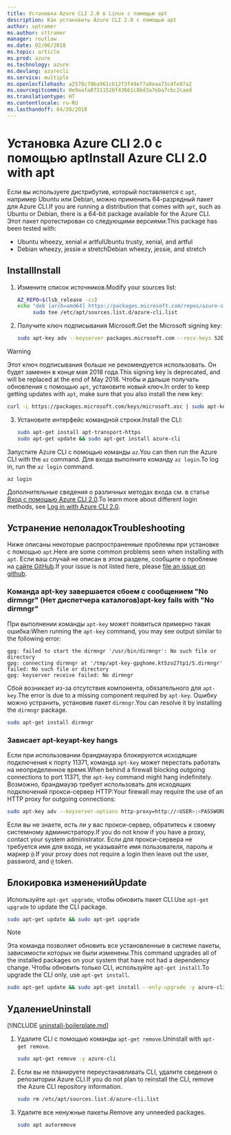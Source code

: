 ```yaml
---
title: Установка Azure CLI 2.0 в Linux с помощью apt
description: Как установить Azure CLI 2.0 с помощью apt
author: sptramer
ms.author: sttramer
manager: routlaw
ms.date: 02/06/2018
ms.topic: article
ms.prod: azure
ms.technology: azure
ms.devlang: azurecli
ms.service: multiple
ms.openlocfilehash: a2578c79ba961cb12f3f49e77a9eaa73c4fe97a2
ms.sourcegitcommit: 0e9aafa07311526f43661c8bd3a7eba7cbc2caed
ms.translationtype: HT
ms.contentlocale: ru-RU
ms.lasthandoff: 04/20/2018
---
```

# <a name="install-azure-cli-20-with-apt"></a><span data-ttu-id="545b0-103">Установка Azure CLI 2.0 с помощью apt</span><span class="sxs-lookup"><span data-stu-id="545b0-103">Install Azure CLI 2.0 with apt</span></span>

<span data-ttu-id="545b0-104">Если вы используете дистрибутив, который поставляется с `apt`, например Ubuntu или Debian, можно применить 64-разрядный пакет для Azure CLI.</span><span class="sxs-lookup"><span data-stu-id="545b0-104">If you are running a distribution that comes with `apt`, such as Ubuntu or Debian, there is a 64-bit package available for the Azure CLI.</span></span> <span data-ttu-id="545b0-105">Этот пакет протестирован со следующими версиями:</span><span class="sxs-lookup"><span data-stu-id="545b0-105">This package has been tested with:</span></span>

* <span data-ttu-id="545b0-106">Ubuntu wheezy, xenial и artful</span><span class="sxs-lookup"><span data-stu-id="545b0-106">Ubuntu trusty, xenial, and artful</span></span>
* <span data-ttu-id="545b0-107">Debian wheezy, jessie и stretch</span><span class="sxs-lookup"><span data-stu-id="545b0-107">Debian wheezy, jessie, and stretch</span></span>

## <a name="install"></a><span data-ttu-id="545b0-108">Install</span><span class="sxs-lookup"><span data-stu-id="545b0-108">Install</span></span>

1. <span data-ttu-id="545b0-109">Измените список источников.</span><span class="sxs-lookup"><span data-stu-id="545b0-109">Modify your sources list:</span></span>

     ```bash
     AZ_REPO=$(lsb_release -cs)
     echo "deb [arch=amd64] https://packages.microsoft.com/repos/azure-cli/ $AZ_REPO main" | \
          sudo tee /etc/apt/sources.list.d/azure-cli.list
     ```

2. <span data-ttu-id="545b0-110">Получите ключ подписывания Microsoft.</span><span class="sxs-lookup"><span data-stu-id="545b0-110">Get the Microsoft signing key:</span></span>

   ```bash
   sudo apt-key adv --keyserver packages.microsoft.com --recv-keys 52E16F86FEE04B979B07E28DB02C46DF417A0893
   ```

  > [!WARNING]
  > <span data-ttu-id="545b0-111">Этот ключ подписывания больше не рекомендуется использовать. Он будет заменен в конце мая 2018 года.</span><span class="sxs-lookup"><span data-stu-id="545b0-111">This signing key is deprecated, and will be replaced at the end of May 2018.</span></span> <span data-ttu-id="545b0-112">Чтобы и дальше получать обновления с помощью `apt`, установите новый ключ.</span><span class="sxs-lookup"><span data-stu-id="545b0-112">In order to keep getting updates with `apt`, make sure that you also install the new key:</span></span>
  > 
  > ```bash
  > curl -L https://packages.microsoft.com/keys/microsoft.asc | sudo apt-key add -
  > ``` 

3. <span data-ttu-id="545b0-113">Установите интерфейс командной строки.</span><span class="sxs-lookup"><span data-stu-id="545b0-113">Install the CLI:</span></span>

   ```bash
   sudo apt-get install apt-transport-https
   sudo apt-get update && sudo apt-get install azure-cli
   ```

<span data-ttu-id="545b0-114">Запустите Azure CLI с помощью команды `az`.</span><span class="sxs-lookup"><span data-stu-id="545b0-114">You can then run the Azure CLI with the `az` command.</span></span> <span data-ttu-id="545b0-115">Для входа выполните команду `az login`.</span><span class="sxs-lookup"><span data-stu-id="545b0-115">To log in, run the `az login` command.</span></span>

```azurecli
az login
```

<span data-ttu-id="545b0-116">Дополнительные сведения о различных методах входа см. в статье [Вход с помощью Azure CLI 2.0](authenticate-azure-cli.md).</span><span class="sxs-lookup"><span data-stu-id="545b0-116">To learn more about different login methods, see [Log in with Azure CLI 2.0](authenticate-azure-cli.md).</span></span>

## <a name="troubleshooting"></a><span data-ttu-id="545b0-117">Устранение неполадок</span><span class="sxs-lookup"><span data-stu-id="545b0-117">Troubleshooting</span></span>

<span data-ttu-id="545b0-118">Ниже описаны некоторые распространенные проблемы при установке с помощью `apt`.</span><span class="sxs-lookup"><span data-stu-id="545b0-118">Here are some common problems seen when installing with `apt`.</span></span> <span data-ttu-id="545b0-119">Если ваш случай не описан в этом разделе, сообщите о проблеме на [сайте GitHub](https://github.com/Azure/azure-cli/issues).</span><span class="sxs-lookup"><span data-stu-id="545b0-119">If your issue is not listed here, please [file an issue on github](https://github.com/Azure/azure-cli/issues).</span></span>

### <a name="apt-key-fails-with-no-dirmngr"></a><span data-ttu-id="545b0-120">Команда apt-key завершается сбоем с сообщением "No dirmngr" (Нет диспетчера каталогов)</span><span class="sxs-lookup"><span data-stu-id="545b0-120">apt-key fails with "No dirmngr"</span></span>

<span data-ttu-id="545b0-121">При выполнении команды `apt-key` может появиться примерно такая ошибка:</span><span class="sxs-lookup"><span data-stu-id="545b0-121">When running the `apt-key` command, you may see output similar to the following error:</span></span>

```output
gpg: failed to start the dirmngr '/usr/bin/dirmngr': No such file or directory
gpg: connecting dirmngr at '/tmp/apt-key-gpghome.kt5zo27tp1/S.dirmngr' failed: No such file or directory
gpg: keyserver receive failed: No dirmngr
```

<span data-ttu-id="545b0-122">Сбой возникает из-за отсутствия компонента, обязательного для `apt-key`.</span><span class="sxs-lookup"><span data-stu-id="545b0-122">The error is due to a missing component required by `apt-key`.</span></span> <span data-ttu-id="545b0-123">Ошибку можно устранить, установив пакет `dirmngr`.</span><span class="sxs-lookup"><span data-stu-id="545b0-123">You can resolve it by installing the `dirmngr` package.</span></span>

```bash
sudo apt-get install dirmngr
```

### <a name="apt-key-hangs"></a><span data-ttu-id="545b0-124">Зависает apt-key</span><span class="sxs-lookup"><span data-stu-id="545b0-124">apt-key hangs</span></span>

<span data-ttu-id="545b0-125">Если при использовании брандмауэра блокируются исходящие подключения к порту 11371, команда `apt-key` может перестать работать на неопределенное время.</span><span class="sxs-lookup"><span data-stu-id="545b0-125">When behind a firewall blocking outgoing connections to port 11371, the `apt-key` command might hang indefinitely.</span></span> <span data-ttu-id="545b0-126">Возможно, брандмауэр требует использовать для исходящих подключений прокси-сервер HTTP:</span><span class="sxs-lookup"><span data-stu-id="545b0-126">Your firewall may require the use of an HTTP proxy for outgoing connections:</span></span>

```bash
sudo apt-key adv --keyserver-options http-proxy=http://<USER>:<PASSWORD>@<PROXY-HOST>:<PROXY-PORT>/ --keyserver packages.microsoft.com --recv-keys 52E16F86FEE04B979B07E28DB02C46DF417A0893
```

<span data-ttu-id="545b0-127">Если вы не знаете, есть ли у вас прокси-сервер, обратитесь к своему системному администратору.</span><span class="sxs-lookup"><span data-stu-id="545b0-127">If you do not know if you have a proxy, contact your system administrator.</span></span> <span data-ttu-id="545b0-128">Если для прокси-сервера не требуется имя для входа, не указывайте имя пользователя, пароль и маркер `@`.</span><span class="sxs-lookup"><span data-stu-id="545b0-128">If your proxy does not require a login then leave out the user, password, and `@` token.</span></span>

## <a name="update"></a><span data-ttu-id="545b0-129">Блокировка изменений</span><span class="sxs-lookup"><span data-stu-id="545b0-129">Update</span></span>

<span data-ttu-id="545b0-130">Используйте `apt-get upgrade`, чтобы обновить пакет CLI.</span><span class="sxs-lookup"><span data-stu-id="545b0-130">Use `apt-get upgrade` to update the CLI package.</span></span>

   ```bash
   sudo apt-get update && sudo apt-get upgrade
   ```

> [!NOTE]
> <span data-ttu-id="545b0-131">Эта команда позволяет обновить все установленные в системе пакеты, зависимости которых не были изменены.</span><span class="sxs-lookup"><span data-stu-id="545b0-131">This command upgrades all of the installed packages on your system that have not had a dependency change.</span></span>
> <span data-ttu-id="545b0-132">Чтобы обновить только CLI, используйте `apt-get install`.</span><span class="sxs-lookup"><span data-stu-id="545b0-132">To upgrade the CLI only, use `apt-get install`.</span></span>
> ```bash
> sudo apt-get update && sudo apt-get install --only-upgrade -y azure-cli
> ```

## <a name="uninstall"></a><span data-ttu-id="545b0-133">Удаление</span><span class="sxs-lookup"><span data-stu-id="545b0-133">Uninstall</span></span>

[!INCLUDE [uninstall-boilerplate.md](includes/uninstall-boilerplate.md)]

1. <span data-ttu-id="545b0-134">Удалите CLI с помощью команды `apt-get remove`.</span><span class="sxs-lookup"><span data-stu-id="545b0-134">Uninstall with `apt-get remove`.</span></span>

    ```bash
    sudo apt-get remove -y azure-cli
    ```

2. <span data-ttu-id="545b0-135">Если вы не планируете переустанавливать CLI, удалите сведения о репозитории Azure CLI.</span><span class="sxs-lookup"><span data-stu-id="545b0-135">If you do not plan to reinstall the CLI, remove the Azure CLI repository information.</span></span>

   ```bash
   sudo rm /etc/apt/sources.list.d/azure-cli.list
   ```

3. <span data-ttu-id="545b0-136">Удалите все ненужные пакеты.</span><span class="sxs-lookup"><span data-stu-id="545b0-136">Remove any unneeded packages.</span></span>

   ```bash
   sudo apt autoremove
   ```
